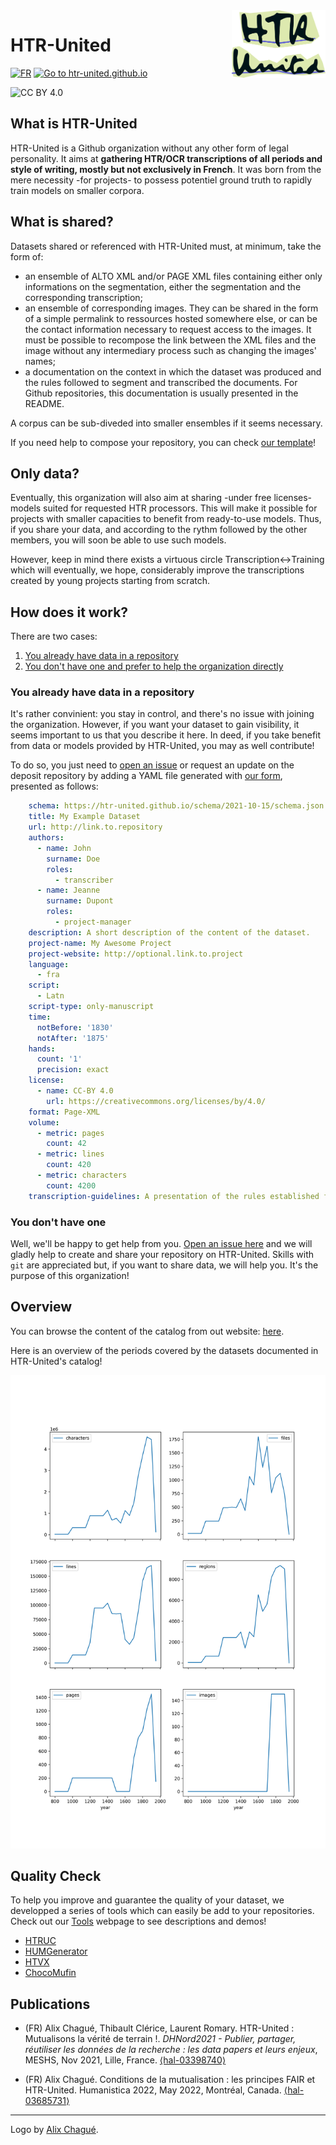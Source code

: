 <img src="https://raw.githubusercontent.com/HTR-United/htr-united.github.io/master/assets/images/logo_htr-united.png" width=150 align=right>

HTR-United
=========

[![FR](https://img.shields.io/badge/cliquer%20pour%20voir%20en-FR-informational)](./README.fr.md) [![Go to htr-united.github.io](https://img.shields.io/badge/Website-htr--united.github.io-green)](https://htr-united.github.io) 

![CC BY 4.0](https://img.shields.io/badge/license-CC--BY-lightgrey)


## What is HTR-United

HTR-United is a Github organization without any other form of legal personality. It aims at **gathering HTR/OCR transcriptions of all periods and style of writing, mostly but not exclusively in French**. It was born from the mere necessity -for projects- to possess potentiel ground truth to rapidly train models on smaller corpora.

## What is shared?

Datasets shared or referenced with HTR-United must, at minimum, take the form of:
- an ensemble of ALTO XML and/or PAGE XML files containing either only informations on the segmentation, either the segmentation and the corresponding transcription;
- an ensemble of corresponding images. They can be shared in the form of a simple permalink to ressources hosted somewhere else, or can be the contact information necessary to request access to the images. It must be possible to recompose the link between the XML files and the image without any intermediary process such as changing the images' names;
- a documentation on the context in which the dataset was produced and the rules followed to segment and transcribed the documents. For Github repositories, this documentation is usually presented in the README.

A corpus can be sub-diveded into smaller ensembles if it seems necessary.

If you need help to compose your repository, you can check [our template](https://github.com/HTR-United/template-htr-united-datarepo)!

## Only data?

Eventually, this organization will also aim at sharing -under free licenses- models suited for requested HTR processors. This will make it possible for projects with smaller capacities to benefit from ready-to-use models. Thus, if you share your data, and according to the rythm followed by the other members, you will soon be able to use such models.

However, keep in mind there exists a virtuous circle Transcription<->Training which will eventually, we hope, considerably improve the transcriptions created by young projects starting from scratch.

## How does it work?
There are two cases:
1. [You already have data in a repository](#you-already-have-data-in-a-repository)
2. [You don't have one and prefer to help the organization directly](#you-dont-have-one)
    
### You already have data in a repository

It's rather convinient: you stay in control, and there's no issue with joining the organization. However, if you want your dataset to gain visibility, it seems important to us that you describe it here. In deed, if you take benefit from data or models provided by HTR-United, you may as well contribute!

To do so, you just need to [open an issue](https://github.com/HTR-United/htr-united/issues/new) or request an update on the deposit repository by adding a YAML file generated with [our form](https://htr-united.github.io/document-your-data.html), presented as follows:

```yaml
    schema: https://htr-united.github.io/schema/2021-10-15/schema.json
    title: My Example Dataset
    url: http://link.to.repository
    authors:
      - name: John
        surname: Doe
        roles:
          - transcriber
      - name: Jeanne
        surname: Dupont
        roles:
          - project-manager
    description: A short description of the content of the dataset.
    project-name: My Awesome Project
    project-website: http://optional.link.to.project
    language:
      - fra
    script:
      - Latn
    script-type: only-manuscript
    time:
      notBefore: '1830'
      notAfter: '1875'
    hands:
      count: '1'
      precision: exact
    license:
      - name: CC-BY 4.0
        url: https://creativecommons.org/licenses/by/4.0/
    format: Page-XML
    volume:
      - metric: pages
        count: 42
      - metric: lines
        count: 420
      - metric: characters
        count: 4200
    transcription-guidelines: A presentation of the rules established for the transcription.
```

### You don't have one
Well, we'll be happy to get help from you. [Open an issue here](https://github.com/HTR-United/htr-united/issues/new) and we will gladly help to create and share your repository on HTR-United. Skills with `git` are appreciated but, if you want to share data, we will help you. It's the purpose of this organization!

## Overview 

You can browse the content of the catalog from out website: [here](https://htr-united.github.io/catalog.html).

Here is an overview of the periods covered by the datasets documented in HTR-United's catalog!

![graph](./graph.png)

## Quality Check

To help you improve and guarantee the quality of your dataset, we developped a series of tools which can easily be add to your repositories. Check out our [Tools](https://htr-united.github.io/tools.html) webpage to see descriptions and demos!

- [HTRUC](https://github.com/HTR-United/HTRUC)
- [HUMGenerator](https://github.com/HTR-United/htr-united-metadata-generator)
- [HTVX](https://github.com/HTR-United/HTRVX)
- [ChocoMufin](https://github.com/ponteIneptique/choco-mufin)


## Publications

- (FR) Alix Chagué, Thibault Clérice, Laurent Romary. HTR-United : Mutualisons la vérité de terrain !. *DHNord2021 - Publier, partager, réutiliser les données de la recherche : les data papers et leurs enjeux*, MESHS, Nov 2021, Lille, France. [⟨hal-03398740⟩](https://hal.inria.fr/hal-03398740v1)

- (FR) Alix Chagué. Conditions de la mutualisation : les principes FAIR et HTR-United. Humanistica 2022, May 2022, Montréal, Canada. [⟨hal-03685731⟩](https://hal.inria.fr/hal-03685731v1)

---

Logo by [Alix Chagué](https://alix-tz.github.io).
